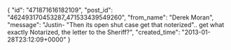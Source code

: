  {
   "id": "471871616182109",
   "post_id": "462493170453287_471533439549260",
   "from_name": "Derek Moran",
   "message": "Justin- \"Then its open shut case get that noterized\".. get what exactly Notarized, the letter to the Sheriff?",
   "created_time": "2013-01-28T23:12:09+0000"
 }
